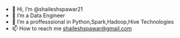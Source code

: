 - 👋 Hi, I’m @shaileshspawar21
- 👀 I’m a Data Engineer
- 🌱 I’m a proffesssional in Python,Spark,Hadoop,Hive Technologies
- 📫 How to reach me shaileshspawar@gmail.com
<!---
shaileshspawar21/shaileshspawar21 is a ✨ special ✨ repository because its `README.md` (this file) appears on your GitHub profile.
You can click the Preview link to take a look at your changes.
--->

